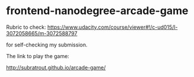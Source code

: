 frontend-nanodegree-arcade-game
===============================

Rubric to check: https://www.udacity.com/course/viewer#!/c-ud015/l-3072058665/m-3072588797

for self-checking my submission.

The link to play the game:

http://subratrout.github.io/arcade-game/
